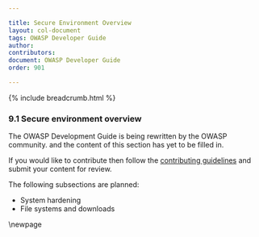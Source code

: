 ```yaml
---

title: Secure Environment Overview
layout: col-document
tags: OWASP Developer Guide
author:
contributors:
document: OWASP Developer Guide
order: 901

---
```


{% include breadcrumb.html %}
### 9.1 Secure environment overview

The OWASP Development Guide is being rewritten by the OWASP community.
and the content of this section has yet to be filled in.

If you would like to contribute then follow the 
[contributing guidelines](https://github.com/OWASP/www-project-developer-guide/blob/main/CONTRIBUTING.md)
and submit your content for review.

The following subsections are planned:

  * System hardening
  * File systems and downloads

\newpage
